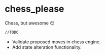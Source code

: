 # chess_please
Chess, but awesome :smirk:

`//TODO`
- Validate proposed moves in chess engine.
- Add state alteration functionality.

